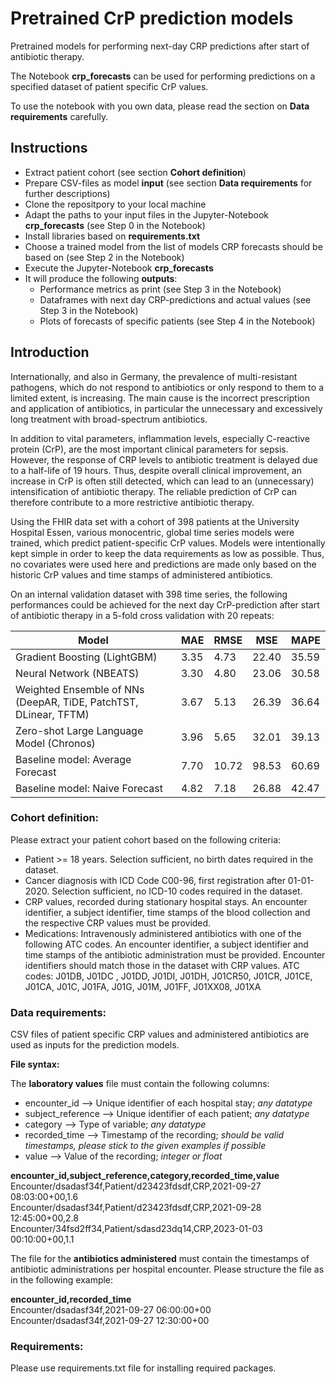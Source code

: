 # Pretrained CrP prediction models
Pretrained models for performing next-day CRP predictions after start of antibiotic therapy.

The Notebook **crp_forecasts** can be used for performing predictions on a specified dataset of patient specific CrP values.

To use the notebook with you own data, please read the section on **Data requirements** carefully.

## Instructions
- Extract patient cohort (see section **Cohort definition**)
- Prepare CSV-files as model **input** (see section **Data requirements** for further descriptions)
- Clone the repositpory to your local machine
- Adapt the paths to your input files in the Jupyter-Notebook **crp_forecasts** (see Step 0 in the Notebook)
- Install libraries based on  **requirements.txt**
- Choose a trained model from the list of models CRP forecasts should be based on (see Step 2 in the Notebook)
- Execute the Jupyter-Notebook **crp_forecasts**
- It will produce the following **outputs**:
  - Performance metrics as print (see Step 3 in the Notebook)
  - Dataframes with next day CRP-predictions and actual values (see Step 3 in the Notebook)
  - Plots of forecasts of specific patients (see Step 4 in the Notebook)

## Introduction
Internationally, and also in Germany, the prevalence of multi-resistant pathogens, which do not respond to antibiotics or only respond to them to a limited extent, is increasing. The main cause is the incorrect prescription and application of antibiotics, in particular the unnecessary and excessively long treatment with broad-spectrum antibiotics. 

In addition to vital parameters, inflammation levels, especially C-reactive protein (CrP), are the most important clinical parameters for sepsis. However, the response of CRP levels to antibiotic treatment is delayed due to a half-life of 19 hours. Thus, despite overall clinical improvement, an increase in CrP is often still detected, which can lead to an (unnecessary) intensification of antibiotic therapy. The reliable prediction of CrP can therefore contribute to a more restrictive antibiotic therapy. 

Using the FHIR data set with a cohort of 398 patients at the University Hospital Essen, various monocentric, global time series models were trained, which predict patient-specific CrP values.
Models were intentionally kept simple in order to keep the data requirements as low as possible. Thus, no covariates were used here and predictions are made only based on the historic CrP values and time stamps of administered antibiotics.

On an internal validation dataset with 398 time series, the following performances could be achieved for the next day CrP-prediction after start of antibiotic therapy in a 5-fold cross validation with 20 repeats:

| Model                                                             | MAE  | RMSE | MSE   | MAPE  |
|-------------------------------------------------------------------|------|------|-------|-------|
| Gradient Boosting (LightGBM)                                      | 3.35 | 4.73 | 22.40 | 35.59 |
| Neural Network (NBEATS)                                           | 3.30 | 4.80 | 23.06 | 30.58 |
| Weighted Ensemble of NNs (DeepAR, TiDE, PatchTST, DLinear, TFTM)  | 3.67 | 5.13 | 26.39 | 36.64 |
| Zero-shot Large Language Model (Chronos)                          | 3.96 | 5.65 | 32.01 | 39.13 |
| Baseline model: Average Forecast                                  | 7.70 | 10.72| 98.53 | 60.69 |
| Baseline model: Naive Forecast                                    | 4.82 | 7.18 | 26.88 | 42.47 |


### Cohort definition:<br>  

Please extract your patient cohort based on the following criteria:

- Patient >= 18 years. Selection sufficient, no birth dates required in the dataset.
- Cancer diagnosis with ICD Code C00-96, first registration after 01-01-2020. Selection sufficient, no ICD-10 codes required in the dataset.
- CRP values, recorded during stationary hospital stays. An encounter identifier, a subject identifier, time stamps of the blood collection and the respective CRP values must be provided.
- Medications: Intravenously administered antibiotics with one of the following ATC codes. An encounter identifier, a subject identifier and time stamps of the antibiotic administration must be provided. Encounter identifiers should match those in the dataset with CRP values.
ATC codes:
J01DB, J01DC , J01DD, J01DI, J01DH, J01CR50, J01CR, J01CE, J01CA, J01C, J01FA, J01G, J01M, J01FF, J01XX08, J01XA

### Data requirements:<br>  
CSV files of patient specific CRP values and administered antibiotics are used as inputs for the prediction models.

**File syntax:**

The **laboratory values** file must contain the following columns:

- encounter_id --> Unique identifier of each hospital stay; *any datatype*
- subject_reference  --> Unique identifier of each patient; *any datatype*
- category --> Type of variable; *any datatype*
- recorded_time --> Timestamp of the recording; *should be valid timestamps, please stick to the given examples if possible*
- value -->  Value of the recording; *integer or float*

**encounter_id,subject_reference,category,recorded_time,value**<br>
Encounter/dsadasf34f,Patient/d23423fdsdf,CRP,2021-09-27 08:03:00+00,1.6<br>
Encounter/dsadasf34f,Patient/d23423fdsdf,CRP,2021-09-28 12:45:00+00,2.8<br>
Encounter/34fsd2ff34,Patient/sdasd23dq14,CRP,2023-01-03 00:10:00+00,1.1


The file for the **antibiotics administered** must contain the timestamps of antibiotic administrations per hospital encounter. Please structure the file as in the following example:

**encounter_id,recorded_time**<br>
Encounter/dsadasf34f,2021-09-27 06:00:00+00<br>
Encounter/dsadasf34f,2021-09-27 12:30:00+00

### Requirements:<br>
Please use requirements.txt file for installing required packages.<br>
